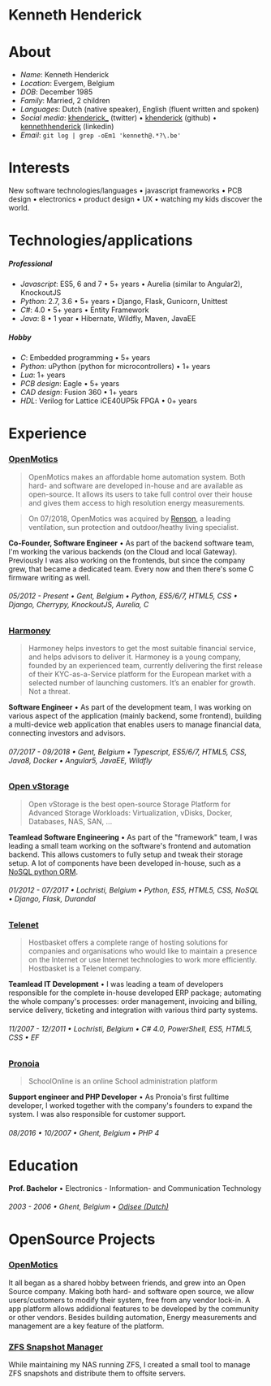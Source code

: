 # Kenneth Henderick

# About

- _Name_: Kenneth Henderick
- _Location_: Evergem, Belgium
- _DOB_: December 1985
- _Family_: Married, 2 children
- _Languages_: Dutch (native speaker), English (fluent written and spoken)
- _Social media_: [khenderick_](https://twitter.com/khenderick_) (twitter) • [khenderick](https://github.com/khenderick) (github) • [kennethhenderick](https://www.linkedin.com/in/kennethhenderick/) (linkedin)
- _Email_: `git log | grep -oEm1 'kenneth@.*?\.be'`

# Interests

New software technologies/languages • javascript frameworks • PCB design • electronics • product design • UX • watching my kids discover the world.

# Technologies/applications

##### Professional

- _Javascript_: ES5, 6 and 7 • 5+ years • Aurelia (similar to Angular2), KnockoutJS
- _Python_: 2.7, 3.6 • 5+ years • Django, Flask, Gunicorn, Unittest
- _C#_: 4.0 • 5+ years • Entity Framework
- _Java_: 8 • 1 year • Hibernate, Wildfly, Maven, JavaEE

##### Hobby

- _C_: Embedded programming • 5+ years
- _Python_: uPython (python for microcontrollers) • 1+ years
- _Lua_: 1+ years
- _PCB design_: Eagle • 5+ years
- _CAD design_: Fusion 360 • 1+ years
- _HDL_: Verilog for Lattice iCE40UP5k FPGA • 0+ years

# Experience

### [OpenMotics](https://www.openmotics.com/)

> OpenMotics makes an affordable home automation system. Both hard- and software are developed in-house and are available as open-source. It allows its users to take full control over their house and gives them access to high resolution energy measurements.

> On 07/2018, OpenMotics was acquired by [Renson](https://www.renson.eu), a leading ventilation, sun protection and outdoor/heathy living specialist.

**Co-Founder, Software Engineer** • As part of the backend software team, I'm working the various backends (on the Cloud and local Gateway). Previously I was also working on the frontends, but since the company grew, that became a dedicated team. Every now and then there's some C firmware writing as well.

###### 05/2012 - Present • Gent, Belgium • Python, ES5/6/7, HTML5, CSS • Django, Cherrypy, KnockoutJS, Aurelia, C

### [Harmoney](https://myharmoney.eu/)

> Harmoney helps investors to get the most suitable financial service, and helps advisors to deliver it. Harmoney is a young company, founded by an experienced team, currently delivering the first release of their KYC-as-a-Service platform for the European market with a selected number of launching customers. It’s an enabler for growth. Not a threat.

**Software Engineer** • As part of the development team, I was working on various aspect of the application (mainly backend, some frontend), building a multi-device web application that enables users to manage financial data, connecting investors and advisors.

###### 07/2017 - 09/2018 • Gent, Belgium • Typescript, ES5/6/7, HTML5, CSS, Java8, Docker • Angular5, JavaEE, Wildfly

### [Open vStorage](http://www.openvstorage.org/)

> Open vStorage is the best open-source Storage Platform for Advanced Storage Workloads: Virtualization, vDisks, Docker, Databases, NAS, SAN, ...

**Teamlead Software Engineering** • As part of the "framework" team, I was leading a small team working on the software's frontend and automation backend. This allows customers to fully setup and tweak their storage setup. A lot of components have been developed in-house, such as a [NoSQL python ORM](https://github.com/openvstorage/framework/tree/develop/ovs/dal).

###### 01/2012 - 07/2017 • Lochristi, Belgium • Python, ES5, HTML5, CSS, NoSQL • Django, Flask, Durandal

### [Telenet](https://www.hostbasket.com)

> Hostbasket offers a complete range of hosting solutions for companies and organisations who would like to maintain a presence on the Internet or use Internet technologies to work more efficiently. Hostbasket is a Telenet company.

**Teamlead IT Development** • I was leading a team of developers responsible for the complete in-house developed ERP package; automating the whole company's processes: order management, invoicing and billing, service delivery, ticketing and integration with various third party systems.

###### 11/2007 - 12/2011 • Lochristi, Belgium • C# 4.0, PowerShell, ES5, HTML5, CSS • EF

### [Pronoia](http://schoolonline.be/)

> SchoolOnline is an online School administration platform

**Support engineer and PHP Developer** • As Pronoia's first fulltime developer, I worked together with the company's founders to expand the system. I was also responsible for customer support.

###### 08/2016 • 10/2007 • Ghent, Belgium • PHP 4

# Education

**Prof. Bachelor** • Electronics - Information- and Communication Technology

###### 2003 - 2006 • Ghent, Belgium • [Odisee (Dutch)](https://www.odisee.be/nl/elektronica-ict)

# OpenSource Projects

### [OpenMotics](https://github.com/openmotics)

It all began as a shared hobby between friends, and grew into an Open Source company. Making both hard- and software open source, we allow users/customers to modify their system, free from any vendor lock-in. A app platform allows addidional features to be developed by the community or other vendors. Besides building automation, Energy measurements and management are a key feature of the platform.

### [ZFS Snapshot Manager](https://github.com/khenderick/zfs-snap-manager)

While maintaining my NAS running ZFS, I created a small tool to manage ZFS snapshots and distribute them to offsite servers.

